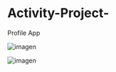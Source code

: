 # Activity-Project-
Profile App


![imagen](https://user-images.githubusercontent.com/44753314/48668607-0e5af180-eac8-11e8-9bab-0198faf0ffcb.png)


![imagen](https://user-images.githubusercontent.com/44753314/48668608-187cf000-eac8-11e8-917a-ee07cfa0d4cc.png)
